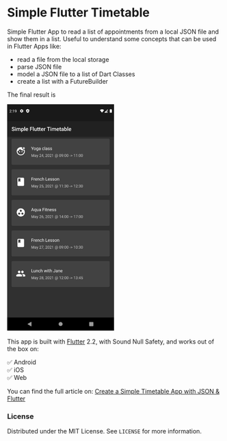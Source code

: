 # Simple Flutter Timetable

Simple Flutter App to read a list of appointments from a local JSON file and show them in a list. Useful to understand some concepts that can be used in Flutter Apps like:

- read a file from the local storage
- parse JSON file
- model a JSON file to a list of Dart Classes
- create a list with a FutureBuilder

The final result is 

<img src="screenshots/home_page.png" width="250" />

This app is built with [Flutter](https://flutter.dev/) 2.2, with Sound Null Safety, and works out of the box on:

:white_check_mark: Android<br>
:white_check_mark: iOS<br>
:white_check_mark: Web<br>

You can find the full article on: [Create a Simple Timetable App with JSON & Flutter](https://blog.albertobonacina.com/create-a-simple-timetable-app-with-json-and-flutter)

### License

Distributed under the MIT License. See `LICENSE` for more information.